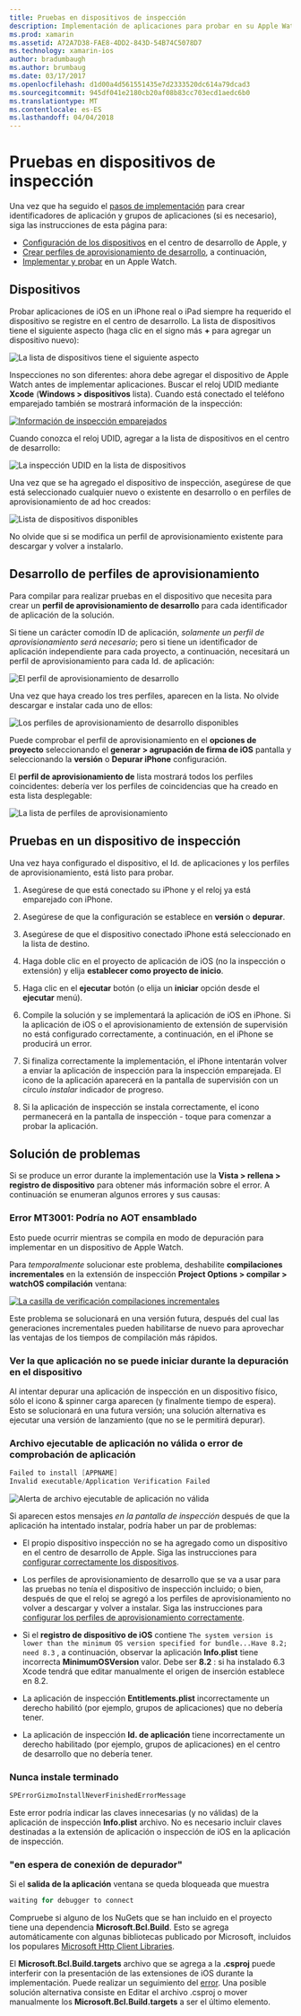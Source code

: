 ```yaml
---
title: Pruebas en dispositivos de inspección
description: Implementación de aplicaciones para probar en su Apple Watch
ms.prod: xamarin
ms.assetid: A72A7D38-FAE8-4DD2-843D-54B74C5078D7
ms.technology: xamarin-ios
author: bradumbaugh
ms.author: brumbaug
ms.date: 03/17/2017
ms.openlocfilehash: d1d00a4d561551435e7d2333520dc614a79dcad3
ms.sourcegitcommit: 945df041e2180cb20af08b83cc703ecd1aedc6b0
ms.translationtype: MT
ms.contentlocale: es-ES
ms.lasthandoff: 04/04/2018
---
```

# <a name="testing-on-watch-devices"></a>Pruebas en dispositivos de inspección

Una vez que ha seguido el [pasos de implementación](~/ios/watchos/deploy-test/index.md) para crear identificadores de aplicación y grupos de aplicaciones (si es necesario), siga las instrucciones de esta página para:

- [Configuración de los dispositivos](#devices) en el centro de desarrollo de Apple, y
- [Crear perfiles de aprovisionamiento de desarrollo](#profiles), a continuación,
- [Implementar y probar](#testing) en un Apple Watch.

<a name="devices" />

## <a name="devices"></a>Dispositivos

Probar aplicaciones de iOS en un iPhone real o iPad siempre ha requerido el dispositivo se registre en el centro de desarrollo. La lista de dispositivos tiene el siguiente aspecto (haga clic en el signo más **+** para agregar un dispositivo nuevo):

![](device-images/devices-sml.png "La lista de dispositivos tiene el siguiente aspecto")

Inspecciones no son diferentes: ahora debe agregar el dispositivo de Apple Watch antes de implementar aplicaciones. Buscar el reloj UDID mediante **Xcode** (**Windows > dispositivos** lista). Cuando está conectado el teléfono emparejado también se mostrará información de la inspección:

[![](device-images/xcode-devices-sml.png "Información de inspección emparejados")](device-images/xcode-devices.png#lightbox)

Cuando conozca el reloj UDID, agregar a la lista de dispositivos en el centro de desarrollo:

![](device-images/devices-watch-sml.png "La inspección UDID en la lista de dispositivos")

Una vez que se ha agregado el dispositivo de inspección, asegúrese de que está seleccionado cualquier nuevo o existente en desarrollo o en perfiles de aprovisionamiento de ad hoc creados:

![](device-images/devices-provisioning.png "Lista de dispositivos disponibles")

No olvide que si se modifica un perfil de aprovisionamiento existente para descargar y volver a instalarlo.

<a name="profiles" />

## <a name="development-provisioning-profiles"></a>Desarrollo de perfiles de aprovisionamiento

Para compilar para realizar pruebas en el dispositivo que necesita para crear un **perfil de aprovisionamiento de desarrollo** para cada identificador de aplicación de la solución.

Si tiene un carácter comodín ID de aplicación, *solamente un perfil de aprovisionamiento será necesario*; pero si tiene un identificador de aplicación independiente para cada proyecto, a continuación, necesitará un perfil de aprovisionamiento para cada Id. de aplicación:

![](device-images/provisioningprofile-development.png "El perfil de aprovisionamiento de desarrollo")

Una vez que haya creado los tres perfiles, aparecen en la lista. No olvide descargar e instalar cada uno de ellos:

![](device-images/provisioningprofiles.png "Los perfiles de aprovisionamiento de desarrollo disponibles")

Puede comprobar el perfil de aprovisionamiento en el **opciones de proyecto** seleccionando el **generar > agrupación de firma de iOS** pantalla y seleccionando la **versión** o **Depurar iPhone** configuración.

El **perfil de aprovisionamiento de** lista mostrará todos los perfiles coincidentes: debería ver los perfiles de coincidencias que ha creado en esta lista desplegable:

![](device-images/options-selectprofile.png "La lista de perfiles de aprovisionamiento")


<a name="testing" />

## <a name="testing-on-a-watch-device"></a>Pruebas en un dispositivo de inspección

Una vez haya configurado el dispositivo, el Id. de aplicaciones y los perfiles de aprovisionamiento, está listo para probar.

1. Asegúrese de que está conectado su iPhone y el reloj ya está emparejado con iPhone.

2. Asegúrese de que la configuración se establece en **versión** o **depurar**.

3. Asegúrese de que el dispositivo conectado iPhone está seleccionado en la lista de destino.

4. Haga doble clic en el proyecto de aplicación de iOS (no la inspección o extensión) y elija **establecer como proyecto de inicio**.

5. Haga clic en el **ejecutar** botón (o elija un **iniciar** opción desde el **ejecutar** menú).

6. Compile la solución y se implementará la aplicación de iOS en iPhone.
  Si la aplicación de iOS o el aprovisionamiento de extensión de supervisión no está configurado correctamente, a continuación, en el iPhone se producirá un error.

7. Si finaliza correctamente la implementación, el iPhone intentarán volver a enviar la aplicación de inspección para la inspección emparejada. El icono de la aplicación aparecerá en la pantalla de supervisión con un círculo *instalar* indicador de progreso.

8. Si la aplicación de inspección se instala correctamente, el icono permanecerá en la pantalla de inspección - toque para comenzar a probar la aplicación.


## <a name="troubleshooting"></a>Solución de problemas

Si se produce un error durante la implementación use la **Vista > rellena > registro de dispositivo** para obtener más información sobre el error. A continuación se enumeran algunos errores y sus causas:

### <a name="error-mt3001-could-not-aot-the-assembly"></a>Error MT3001: Podría no AOT ensamblado

Esto puede ocurrir mientras se compila en modo de depuración para implementar en un dispositivo de Apple Watch.

Para *temporalmente* solucionar este problema, deshabilite **compilaciones incrementales** en la extensión de inspección **Project Options > compilar > watchOS compilación** ventana:

[![](device-images/disable-incremental-sml.png "La casilla de verificación compilaciones incrementales")](device-images/disable-incremental.png#lightbox)

Este problema se solucionará en una versión futura, después del cual las generaciones incrementales pueden habilitarse de nuevo para aprovechar las ventajas de los tiempos de compilación más rápidos.


### <a name="watch-app-fails-to-start-while-debugging-on-device"></a>Ver la que aplicación no se puede iniciar durante la depuración en el dispositivo

Al intentar depurar una aplicación de inspección en un dispositivo físico, sólo el icono & spinner carga aparecen (y finalmente tiempo de espera). Esto se solucionará en una futura versión; una solución alternativa es ejecutar una versión de lanzamiento (que no se le permitirá depurar).


### <a name="invalid-application-executable-or-application-verification-failed"></a>Archivo ejecutable de aplicación no válida o error de comprobación de aplicación

```csharp
Failed to install [APPNAME]
Invalid executable/Application Verification Failed
```

![](device-images/invalid-application-executable.png "Alerta de archivo ejecutable de aplicación no válida")

Si aparecen estos mensajes *en la pantalla de inspección* después de que la aplicación ha intentado instalar, podría haber un par de problemas:

- El propio dispositivo inspección no se ha agregado como un dispositivo en el centro de desarrollo de Apple. Siga las instrucciones para [configurar correctamente los dispositivos](#devices).

- Los perfiles de aprovisionamiento de desarrollo que se va a usar para las pruebas no tenía el dispositivo de inspección incluido; o bien, después de que el reloj se agregó a los perfiles de aprovisionamiento no volver a descargar y volver a instalar. Siga las instrucciones para [configurar los perfiles de aprovisionamiento correctamente](#profiles).

- Si el **registro de dispositivo de iOS** contiene `The system version is lower than the minimum OS version specified for bundle...Have 8.2; need 8.3` , a continuación, observar la aplicación **Info.plist** tiene incorrecta **MinimumOSVersion** valor.
  Debe ser **8.2** : si ha instalado 6.3 Xcode tendrá que editar manualmente el origen de inserción establece en 8.2.

- La aplicación de inspección **Entitlements.plist** incorrectamente un derecho habilitó (por ejemplo, grupos de aplicaciones) que no debería tener.

- La aplicación de inspección **Id. de aplicación** tiene incorrectamente un derecho habilitado (por ejemplo, grupos de aplicaciones) en el centro de desarrollo que no debería tener.



### <a name="install-never-finished"></a>Nunca instale terminado

```csharp
SPErrorGizmoInstallNeverFinishedErrorMessage
```

Este error podría indicar las claves innecesarias (y no válidas) de la aplicación de inspección **Info.plist** archivo. No es necesario incluir claves destinadas a la extensión de aplicación o inspección de iOS en la aplicación de inspección.

<!--eg. NSLocationAlwaysUsageDescription -->


### <a name="waiting-for-debugger-to-connect"></a>"en espera de conexión de depurador"

Si el **salida de la aplicación** ventana se queda bloqueada que muestra

```csharp
waiting for debugger to connect
```

Compruebe si alguno de los NuGets que se han incluido en el proyecto tiene una dependencia **Microsoft.Bcl.Build**. Esto se agrega automáticamente con algunas bibliotecas publicado por Microsoft, incluidos los populares [Microsoft Http Client Libraries](http://www.nuget.org/packages/Microsoft.Net.Http/).

El **Microsoft.Bcl.Build.targets** archivo que se agrega a la **.csproj** puede interferir con la presentación de las extensiones de iOS durante la implementación. Puede realizar un seguimiento del [error](https://bugzilla.xamarin.com/show_bug.cgi?id=29912).
Una posible solución alternativa consiste en Editar el archivo .csproj o mover manualmente los **Microsoft.Bcl.Build.targets** a ser el último elemento.

